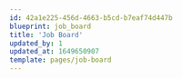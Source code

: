 ```yaml
---
id: 42a1e225-456d-4663-b5cd-b7eaf74d447b
blueprint: job_board
title: 'Job Board'
updated_by: 1
updated_at: 1649650907
template: pages/job-board
---
```


